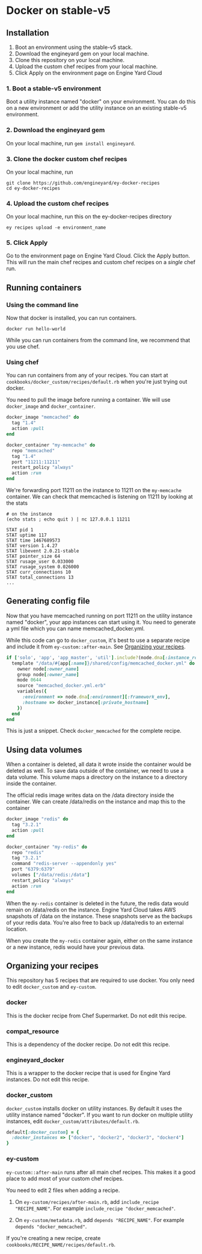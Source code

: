 # Docker on stable-v5 

## Installation

1. Boot an environment using the stable-v5 stack.
2. Download the engineyard gem on your local machine.
3. Clone this repository on your local machine.
4. Upload the custom chef recipes from your local machine.
5. Click Apply on the environment page on Engine Yard Cloud

### 1. Boot a stable-v5 environment

Boot a utility instance named "docker" on your environment. You can do this on a new environment or add the utility instance on an existing stable-v5 environment.

### 2. Download the engineyard gem

On your local machine, run `gem install engineyard`.

### 3. Clone the docker custom chef recipes

On your local machine, run 

```
git clone https://github.com/engineyard/ey-docker-recipes
cd ey-docker-recipes
```

### 4. Upload the custom chef recipes

On your local machine, run this on the ey-docker-recipes directory

```
ey recipes upload -e environment_name
```

### 5. Click Apply

Go to the environment page on Engine Yard Cloud. Click the Apply button. This will run the main chef recipes and custom chef recipes on a *single* chef run.

## Running containers

### Using the command line

Now that docker is installed, you can run containers.

```
docker run hello-world
```

While you can run containers from the command line, we recommend that you use chef.

### Using chef

You can run containers from any of your recipes. You can start at `cookbooks/docker_custom/recipes/default.rb` when you're just trying out docker.

You need to pull the image before running a container. We will use `docker_image` and `docker_container`.

```ruby
docker_image "memcached" do
  tag "1.4"
  action :pull
end

docker_container "my-memcache" do
  repo "memcached"
  tag "1.4"
  port "11211:11211"
  restart_policy "always"
  action :run
end
```

We're forwarding port 11211 on the instance to 11211 on the `my-memcache` container. We can check that memcached is listening on 11211 by looking at the stats

```
# on the instance
(echo stats ; echo quit ) | nc 127.0.0.1 11211

STAT pid 1
STAT uptime 117
STAT time 1467689573
STAT version 1.4.27
STAT libevent 2.0.21-stable
STAT pointer_size 64
STAT rusage_user 0.033000
STAT rusage_system 0.026000
STAT curr_connections 10
STAT total_connections 13
...
```

## Generating config file

Now that you have memcached running on port 11211 on the utility instance named "docker", your app instances can start using it. You need to generate a yml file which you can name memcached_docker.yml.

While this code can go to `docker_custom`, it's best to use a separate recipe and include it from `ey-custom::after-main`. See [Organizing your recipes](#organizing-your-recipes).

```ruby
if ['solo', 'app', 'app_master', 'util'].include?(node.dna[:instance_role])
  template "/data/#{app[:name]}/shared/config/memcached_docker.yml" do
    owner node[:owner_name]
    group node[:owner_name]
    mode 0644
    source "memcached_docker.yml.erb"
    variables({
      :environment => node.dna[:environment][:framework_env],
      :hostname => docker_instance[:private_hostname]
    })
  end
end
```

This is just a snippet. Check `docker_memcached` for the complete recipe.

## Using data volumes

When a container is deleted, all data it wrote inside the container would be deleted as well. To save data outside of the container, we need to use a data volume. This volume maps a directory on the instance to a directory inside the container.

The official redis image writes data on the /data directory inside the container. We can create /data/redis on the instance and map this to the container

```ruby
docker_image "redis" do
  tag "3.2.1"
  action :pull
end

docker_container "my-redis" do
  repo "redis"
  tag "3.2.1"
  command "redis-server --appendonly yes"
  port "6379:6379"
  volumes ["/data/redis:/data"]
  restart_policy "always"
  action :run
end
```

When the `my-redis` container is deleted in the future, the redis data would remain on /data/redis on the instance. Engine Yard Cloud takes AWS snapshots of /data on the instance. These snapshots serve as the backups of your redis data. You're also free to back up /data/redis to an external location.

When you create the `my-redis` container again, either on the same instance or a new instance, redis would have your previous data.

## Organizing your recipes

This repository has 5 recipes that are required to use docker. You only need to edit `docker_custom` and `ey-custom`.

### docker

This is the docker recipe from Chef Supermarket. Do not edit this recipe.

### compat_resource

This is a dependency of the docker recipe. Do not edit this recipe.

### engineyard_docker

This is a wrapper to the docker recipe that is used for Engine Yard instances. Do not edit this recipe.

### docker_custom

`docker_custom` installs docker on utility instances. By default it uses the utility instance named "docker". If you want to run docker on multiple utility instances, edit `docker_custom/attributes/default.rb`.

```ruby
default[:docker_custom] = {
  :docker_instances => ["docker", "docker2", "docker3", "docker4"]
}
```

### ey-custom

`ey-custom::after-main` runs after all main chef recipes. This makes it a good place to add most of your custom chef recipes.

You need to edit 2 files when adding a recipe.

1. On `ey-custom/recipes/after-main.rb`, add `include_recipe "RECIPE_NAME"`. For example `include_recipe "docker_memcached"`.

2. On `ey-custom/metadata.rb`, add `depends "RECIPE_NAME"`. For example `depends "docker_memcached"`.

If you're creating a new recipe, create `cookbooks/RECIPE_NAME/recipes/default.rb`.
